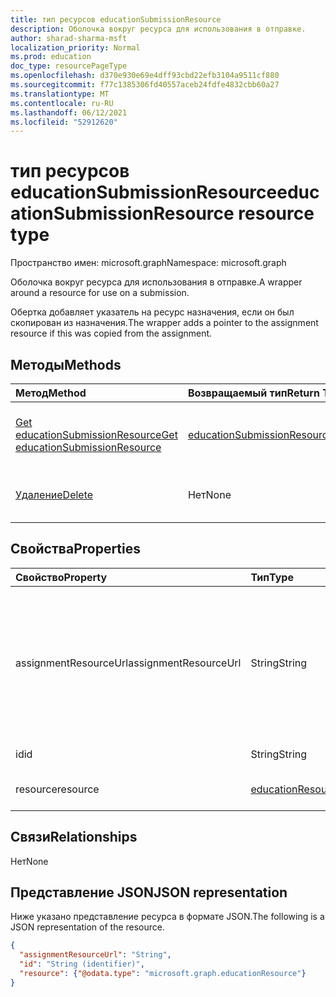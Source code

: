 ```yaml
---
title: тип ресурсов educationSubmissionResource
description: Оболочка вокруг ресурса для использования в отправке.
author: sharad-sharma-msft
localization_priority: Normal
ms.prod: education
doc_type: resourcePageType
ms.openlocfilehash: d370e930e69e4dff93cbd22efb3104a9511cf880
ms.sourcegitcommit: f77c1385306fd40557aceb24fdfe4832cbb60a27
ms.translationtype: MT
ms.contentlocale: ru-RU
ms.lasthandoff: 06/12/2021
ms.locfileid: "52912620"
---
```

# <a name="educationsubmissionresource-resource-type"></a><span data-ttu-id="74d03-103">тип ресурсов educationSubmissionResource</span><span class="sxs-lookup"><span data-stu-id="74d03-103">educationSubmissionResource resource type</span></span>

<span data-ttu-id="74d03-104">Пространство имен: microsoft.graph</span><span class="sxs-lookup"><span data-stu-id="74d03-104">Namespace: microsoft.graph</span></span>

<span data-ttu-id="74d03-105">Оболочка вокруг ресурса для использования в отправке.</span><span class="sxs-lookup"><span data-stu-id="74d03-105">A wrapper around a resource for use on a submission.</span></span> 

<span data-ttu-id="74d03-106">Обертка добавляет указатель на ресурс назначения, если он был скопирован из назначения.</span><span class="sxs-lookup"><span data-stu-id="74d03-106">The wrapper adds a pointer to the assignment resource if this was copied from the assignment.</span></span>  


## <a name="methods"></a><span data-ttu-id="74d03-107">Методы</span><span class="sxs-lookup"><span data-stu-id="74d03-107">Methods</span></span>

| <span data-ttu-id="74d03-108">Метод</span><span class="sxs-lookup"><span data-stu-id="74d03-108">Method</span></span>           | <span data-ttu-id="74d03-109">Возвращаемый тип</span><span class="sxs-lookup"><span data-stu-id="74d03-109">Return Type</span></span>    |<span data-ttu-id="74d03-110">Описание</span><span class="sxs-lookup"><span data-stu-id="74d03-110">Description</span></span>|
|:---------------|:--------|:----------|
|[<span data-ttu-id="74d03-111">Get educationSubmissionResource</span><span class="sxs-lookup"><span data-stu-id="74d03-111">Get educationSubmissionResource</span></span>](../api/educationsubmissionresource-get.md) | [<span data-ttu-id="74d03-112">educationSubmissionResource</span><span class="sxs-lookup"><span data-stu-id="74d03-112">educationSubmissionResource</span></span>](educationsubmissionresource.md) |<span data-ttu-id="74d03-113">Чтение свойств и связей объекта **educationSubmissionResource.**</span><span class="sxs-lookup"><span data-stu-id="74d03-113">Read properties and relationships of an **educationSubmissionResource** object.</span></span>|
|[<span data-ttu-id="74d03-114">Удаление</span><span class="sxs-lookup"><span data-stu-id="74d03-114">Delete</span></span>](../api/educationsubmissionresource-delete.md) | <span data-ttu-id="74d03-115">Нет</span><span class="sxs-lookup"><span data-stu-id="74d03-115">None</span></span> |<span data-ttu-id="74d03-116">Удаление **объекта educationSubmissionResource.**</span><span class="sxs-lookup"><span data-stu-id="74d03-116">Delete an **educationSubmissionResource** object.</span></span> |

## <a name="properties"></a><span data-ttu-id="74d03-117">Свойства</span><span class="sxs-lookup"><span data-stu-id="74d03-117">Properties</span></span>
| <span data-ttu-id="74d03-118">Свойство</span><span class="sxs-lookup"><span data-stu-id="74d03-118">Property</span></span>     | <span data-ttu-id="74d03-119">Тип</span><span class="sxs-lookup"><span data-stu-id="74d03-119">Type</span></span>   |<span data-ttu-id="74d03-120">Описание</span><span class="sxs-lookup"><span data-stu-id="74d03-120">Description</span></span>|
|:---------------|:--------|:----------|
|<span data-ttu-id="74d03-121">assignmentResourceUrl</span><span class="sxs-lookup"><span data-stu-id="74d03-121">assignmentResourceUrl</span></span>|<span data-ttu-id="74d03-122">String</span><span class="sxs-lookup"><span data-stu-id="74d03-122">String</span></span>|<span data-ttu-id="74d03-123">Указатель на назначение, с которого был скопирован этот ресурс.</span><span class="sxs-lookup"><span data-stu-id="74d03-123">Pointer to the assignment from which this resource was copied.</span></span> <span data-ttu-id="74d03-124">Если это null, студент загрузил ресурс.</span><span class="sxs-lookup"><span data-stu-id="74d03-124">If this is null, the student uploaded the resource.</span></span>|
|<span data-ttu-id="74d03-125">id</span><span class="sxs-lookup"><span data-stu-id="74d03-125">id</span></span>|<span data-ttu-id="74d03-126">String</span><span class="sxs-lookup"><span data-stu-id="74d03-126">String</span></span>| <span data-ttu-id="74d03-127">Только для чтения.</span><span class="sxs-lookup"><span data-stu-id="74d03-127">Read-only.</span></span>|
|<span data-ttu-id="74d03-128">resource</span><span class="sxs-lookup"><span data-stu-id="74d03-128">resource</span></span>|[<span data-ttu-id="74d03-129">educationResource</span><span class="sxs-lookup"><span data-stu-id="74d03-129">educationResource</span></span>](educationresource.md)|<span data-ttu-id="74d03-130">Объект Resource.</span><span class="sxs-lookup"><span data-stu-id="74d03-130">Resource object.</span></span>|

## <a name="relationships"></a><span data-ttu-id="74d03-131">Связи</span><span class="sxs-lookup"><span data-stu-id="74d03-131">Relationships</span></span>
<span data-ttu-id="74d03-132">Нет</span><span class="sxs-lookup"><span data-stu-id="74d03-132">None</span></span>


## <a name="json-representation"></a><span data-ttu-id="74d03-133">Представление JSON</span><span class="sxs-lookup"><span data-stu-id="74d03-133">JSON representation</span></span>

<span data-ttu-id="74d03-134">Ниже указано представление ресурса в формате JSON.</span><span class="sxs-lookup"><span data-stu-id="74d03-134">The following is a JSON representation of the resource.</span></span>

<!-- {
  "blockType": "resource",
  "optionalProperties": [

  ],
  "@odata.type": "microsoft.graph.educationSubmissionResource"
}-->

```json
{
  "assignmentResourceUrl": "String",
  "id": "String (identifier)",
  "resource": {"@odata.type": "microsoft.graph.educationResource"}
}
```

<!-- uuid: 8fcb5dbc-d5aa-4681-8e31-b001d5168d79
2015-10-25 14:57:30 UTC -->
<!--
{
  "type": "#page.annotation",
  "description": "educationSubmissionResource resource",
  "keywords": "",
  "section": "documentation",
  "tocPath": "",
  "suppressions": []
}
-->


